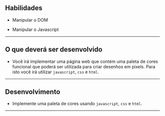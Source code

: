 ## Habilidades

- Manipular o DOM

- Manipular o Javascript

---

## O que deverá ser desenvolvido

- Você irá implementar uma página web que contém uma paleta de cores funcional que poderá ser utilizada para criar desenhos em pixels. Para isto você irá utilizar `javascript`, `css` e `html`.

---

## Desenvolvimento

- Implemente uma paleta de cores usando `javascript`, `css` e `html`.

---
